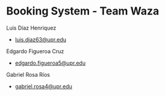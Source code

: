 # Booking System - Team Waza

Luis Díaz Henriquez 
  - luis.diaz63@upr.edu

Edgardo Figueroa Cruz 
  - edgardo.figueroa5@upr.edu

Gabriel Rosa Ríos 
  - gabriel.rosa4@upr.edu
